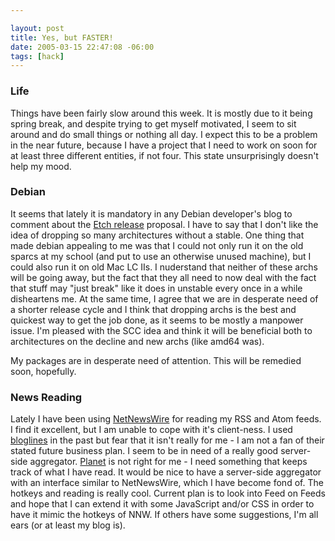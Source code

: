 ```yaml
--- 

layout: post
title: Yes, but FASTER!
date: 2005-03-15 22:47:08 -06:00
tags: [hack]
---
```

<h3>Life</h3>
Things have been fairly slow around this week.  It is mostly due to it being spring break, and despite trying to get myself motivated, I seem to sit around and do small things or nothing all day.  I expect this to be a problem in the near future, because I have a project that I need to work on soon for at least three different entities, if not four.  This state unsurprisingly doesn't help my mood.
<h3>Debian</h3>
It seems that lately it is mandatory in any Debian developer's blog to comment about the <a href="http://lists.debian.org/debian-devel-announce/2005/03/msg00012.html">Etch release</a> proposal.   I have to say that I don't like the idea of dropping so many architectures without a stable.  One thing that made debian appealing to me was that I could not only run it on the old sparcs at my school (and put to use an otherwise unused machine), but I could also run it on old Mac LC IIs.  I nuderstand that neither of these archs will be going away, but the fact that they all need to now deal with the fact that stuff may "just break" like it does in unstable every once in a while disheartens me.   At the same time, I agree that we are in desperate need of a shorter release cycle and I think that dropping archs is the best and quickest way to get the job done, as it seems to be mostly a manpower issue.  I'm pleased with the SCC idea and think it will be beneficial both to architectures on the decline and new archs (like amd64 was).

My packages are in desperate need of attention.  This will be remedied soon, hopefully.
<h3>News Reading</h3>
Lately I have been using <a href="http://ranchero.com/netnewswire/">NetNewsWire</a> for reading my RSS and Atom feeds.   I find it excellent, but I am unable to cope with it's client-ness.   I used <a href="http://www.bloglines.com">bloglines</a> in the past but fear that it isn't really for me - I am not a fan of their stated future business plan.  I seem to be in need of a really good server-side aggregator.  <a href="http://www.planetplanet.org">Planet</a> is not right for me - I need something that keeps track of what I have read.   It would be nice to have a server-side aggregator with an interface similar to NetNewsWire, which I have become fond of.  The hotkeys and reading is really cool.   Current plan is to look into Feed on Feeds and hope that I can extend it with some JavaScript and/or CSS in order to have it mimic the hotkeys of NNW.  If others have some suggestions, I'm all ears (or at least my blog is).
